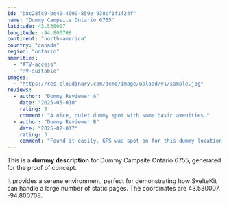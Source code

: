 ```yaml
---
id: "b8c28fc9-be49-4099-859e-938cf1f1f24f"
name: "Dummy Campsite Ontario 6755"
latitude: 43.530007
longitude: -94.800708
continent: "north-america"
country: "canada"
region: "ontario"
amenities:
  - "ATV-access"
  - "RV-suitable"
images:
  - "https://res.cloudinary.com/demo/image/upload/v1/sample.jpg"
reviews:
  - author: "Dummy Reviewer A"
    date: "2025-05-010"
    rating: 3
    comment: "A nice, quiet dummy spot with some basic amenities."
  - author: "Dummy Reviewer B"
    date: "2025-02-017"
    rating: 3
    comment: "Found it easily. GPS was spot on for this dummy location."
---
```


This is a **dummy description** for Dummy Campsite Ontario 6755, generated for the proof of concept.

It provides a serene environment, perfect for demonstrating how SvelteKit can handle a large number of static pages. The coordinates are 43.530007, -94.800708.
